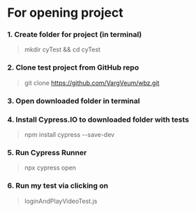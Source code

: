 
# For opening project

### 1. Create folder for project (in terminal)

>mkdir cyTest && cd cyTest

### 2. Clone test project from GitHub repo

>git clone https://github.com/VargVeum/wbz.git

### 3. Open downloaded folder in terminal

### 4. Install Cypress.IO to downloaded folder with tests

>npm install cypress --save-dev

### 5. Run Cypress Runner

>npx cypress open

### 6. Run my test via clicking on 

>loginAndPlayVideoTest.js